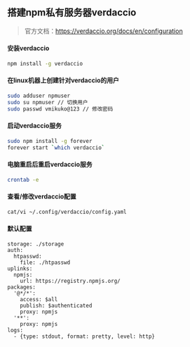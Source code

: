 ## 搭建npm私有服务器verdaccio

> 官方文档：https://verdaccio.org/docs/en/configuration

#### 安装verdaccio
```bash
npm install -g verdaccio
```

#### 在linux机器上创建针对verdaccio的用户
```bash
sudo adduser npmuser
sudo su npmuser // 切换用户
sudo passwd vmikuko@123 // 修改密码
```

#### 启动verdaccio服务
```bash
sudo npm install -g forever
forever start `which verdaccio`
```

#### 电脑重启后重启verdaccio服务
```bash
crontab -e
```

#### 查看/修改verdaccio配置
```bash
cat/vi ~/.config/verdaccio/config.yaml
```

#### 默认配置
```
storage: ./storage
auth:
  htpasswd:
    file: ./htpasswd
uplinks:
  npmjs:
    url: https://registry.npmjs.org/
packages:
  '@*/*':
    access: $all
    publish: $authenticated
    proxy: npmjs
  '**':
    proxy: npmjs
logs:
  - {type: stdout, format: pretty, level: http}
```
